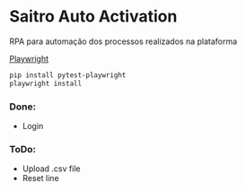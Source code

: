 # Saitro Auto Activation

RPA para automação dos processos realizados na plataforma

[Playwright](https://playwright.dev/python/docs/intro)

```bash
pip install pytest-playwright
playwright install
```

### Done:

* Login

### ToDo:

* Upload .csv file
* Reset line

